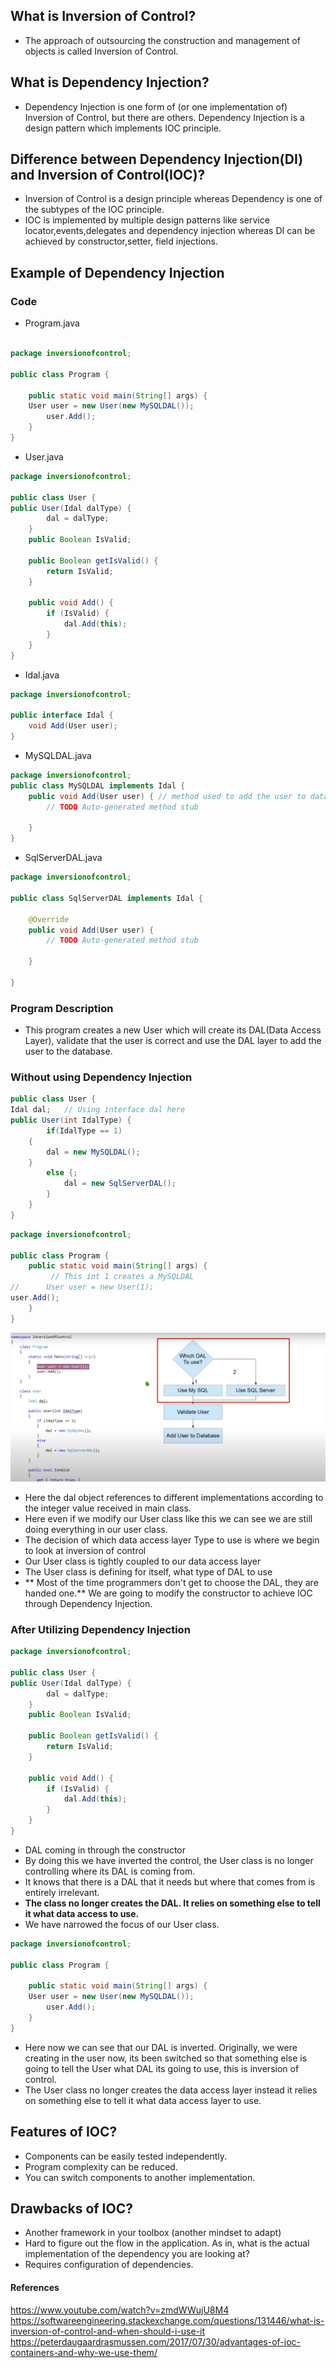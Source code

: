 ## What is Inversion of Control?
- The approach of outsourcing the construction and management of objects is called Inversion of Control.

## What is Dependency Injection?
- Dependency Injection is one form of (or one implementation of) Inversion of Control, but there are others. Dependency Injection is a design pattern which implements IOC principle.

## Difference between Dependency Injection(DI) and Inversion of Control(IOC)?
- Inversion of Control is a design principle whereas Dependency is one of the subtypes of the IOC principle.
- IOC is implemented by multiple design patterns like service locator,events,delegates and dependency injection whereas DI can be achieved by constructor,setter, field injections.

## Example of Dependency Injection

### Code
- Program.java

```java

package inversionofcontrol;

public class Program {

	public static void main(String[] args) {
	User user = new User(new MySQLDAL());
		user.Add();
	}
}
```

- User.java

```java
package inversionofcontrol;

public class User {
public User(Idal dalType) {
		dal = dalType;
	}
	public Boolean IsValid;

	public Boolean getIsValid() {
		return IsValid;
	}

	public void Add() { 
		if (IsValid) {
			dal.Add(this);
		}
	}
}
```

- Idal.java

```java
package inversionofcontrol;

public interface Idal {
	void Add(User user);
}
```

- MySQLDAL.java

```java
package inversionofcontrol;
public class MySQLDAL implements Idal {
	public void Add(User user) { // method used to add the user to database.
		// TODO Auto-generated method stub
		
	}
}
```

- SqlServerDAL.java

``` java
package inversionofcontrol;

public class SqlServerDAL implements Idal {

	@Override
	public void Add(User user) {
		// TODO Auto-generated method stub

	}

}
```

### Program Description
- This program creates a new User which will create its DAL(Data Access Layer), validate that the user is correct and use the DAL layer to add the user to the database.

### Without using Dependency Injection

```java
public class User {
Idal dal; 	// Using interface dal here
public User(int IdalType) { 
		if(IdalType == 1)
	{
		dal = new MySQLDAL();
	}
		else {;
			dal = new SqlServerDAL();
		}
	}
}
```

```java
package inversionofcontrol;

public class Program {
	public static void main(String[] args) {
		 // This int 1 creates a MySQLDAL
//		User user = new User(1);
user.Add();
	}
}
```

![decision](decision.png)

- Here the dal object references to different implementations according to the integer value received in main class.
- Here even if we modify our User class like this we can see we are still doing everything in our user class.
- The decision of which data access layer Type to use is where we begin to look at inversion of control
- Our User class is tightly coupled to our data access layer
- The User class is defining for itself, what type of DAL to use
- ** Most of the time programmers don't get to choose the DAL, they are handed one.**
We are going to modify the constructor to achieve IOC through Dependency Injection.

### After Utilizing Dependency Injection

```java
package inversionofcontrol;

public class User {
public User(Idal dalType) {
		dal = dalType;
	}
	public Boolean IsValid;

	public Boolean getIsValid() {
		return IsValid;
	}

	public void Add() { 
		if (IsValid) {
			dal.Add(this);
		}
	}
}
```

- DAL coming in through the constructor
- By doing this we have inverted the control, the User class is no longer controlling where its DAL is coming from.
- It knows that there is a DAL that it needs but where that comes from is entirely irrelevant.
- **The class no longer creates the DAL. It relies on something else to tell it what data access to use.**
- We have narrowed the focus of our User class.

```java
package inversionofcontrol;

public class Program {

	public static void main(String[] args) {
	User user = new User(new MySQLDAL());
		user.Add();
	}
}
```

- Here now we can see that our DAL is inverted. Originally, we were creating in the user now, its been switched so that something else is going to tell the User what DAL its going to use, this is inversion of control.
- The User class no longer creates the data access layer instead it relies on something else to tell it what data access layer to use.

## Features of IOC?

- Components can be easily tested independently.
- Program complexity can be reduced.
- You can switch components to another implementation.

## Drawbacks of IOC?

- Another framework in your toolbox (another mindset to adapt)
- Hard to figure out the flow in the application. As in, what is the actual implementation of the dependency you are looking at?
- Requires configuration of dependencies.

#### References

https://www.youtube.com/watch?v=zmdWWujU8M4
https://softwareengineering.stackexchange.com/questions/131446/what-is-inversion-of-control-and-when-should-i-use-it
https://peterdaugaardrasmussen.com/2017/07/30/advantages-of-ioc-containers-and-why-we-use-them/











